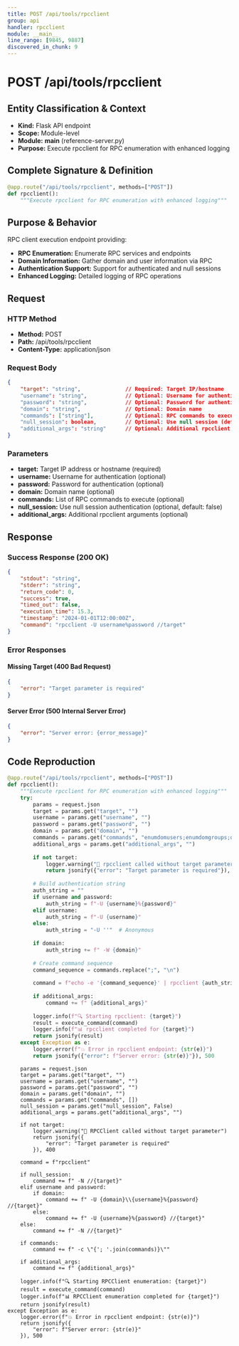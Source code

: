 ```yaml
---
title: POST /api/tools/rpcclient
group: api
handler: rpcclient
module: __main__
line_range: [9845, 9887]
discovered_in_chunk: 9
---
```


# POST /api/tools/rpcclient

## Entity Classification & Context
- **Kind:** Flask API endpoint
- **Scope:** Module-level
- **Module:** __main__ (reference-server.py)
- **Purpose:** Execute rpcclient for RPC enumeration with enhanced logging

## Complete Signature & Definition
```python
@app.route("/api/tools/rpcclient", methods=["POST"])
def rpcclient():
    """Execute rpcclient for RPC enumeration with enhanced logging"""
```

## Purpose & Behavior
RPC client execution endpoint providing:
- **RPC Enumeration:** Enumerate RPC services and endpoints
- **Domain Information:** Gather domain and user information via RPC
- **Authentication Support:** Support for authenticated and null sessions
- **Enhanced Logging:** Detailed logging of RPC operations

## Request

### HTTP Method
- **Method:** POST
- **Path:** /api/tools/rpcclient
- **Content-Type:** application/json

### Request Body
```json
{
    "target": "string",              // Required: Target IP/hostname
    "username": "string",            // Optional: Username for authentication
    "password": "string",            // Optional: Password for authentication
    "domain": "string",              // Optional: Domain name
    "commands": ["string"],          // Optional: RPC commands to execute
    "null_session": boolean,         // Optional: Use null session (default: false)
    "additional_args": "string"      // Optional: Additional rpcclient arguments
}
```

### Parameters
- **target:** Target IP address or hostname (required)
- **username:** Username for authentication (optional)
- **password:** Password for authentication (optional)
- **domain:** Domain name (optional)
- **commands:** List of RPC commands to execute (optional)
- **null_session:** Use null session authentication (optional, default: false)
- **additional_args:** Additional rpcclient arguments (optional)

## Response

### Success Response (200 OK)
```json
{
    "stdout": "string",
    "stderr": "string",
    "return_code": 0,
    "success": true,
    "timed_out": false,
    "execution_time": 15.3,
    "timestamp": "2024-01-01T12:00:00Z",
    "command": "rpcclient -U username%password //target"
}
```

### Error Responses

#### Missing Target (400 Bad Request)
```json
{
    "error": "Target parameter is required"
}
```

#### Server Error (500 Internal Server Error)
```json
{
    "error": "Server error: {error_message}"
}
```

## Code Reproduction
```python
@app.route("/api/tools/rpcclient", methods=["POST"])
def rpcclient():
    """Execute rpcclient for RPC enumeration with enhanced logging"""
    try:
        params = request.json
        target = params.get("target", "")
        username = params.get("username", "")
        password = params.get("password", "")
        domain = params.get("domain", "")
        commands = params.get("commands", "enumdomusers;enumdomgroups;querydominfo")
        additional_args = params.get("additional_args", "")
        
        if not target:
            logger.warning("🎯 rpcclient called without target parameter")
            return jsonify({"error": "Target parameter is required"}), 400
        
        # Build authentication string
        auth_string = ""
        if username and password:
            auth_string = f"-U {username}%{password}"
        elif username:
            auth_string = f"-U {username}"
        else:
            auth_string = "-U ''"  # Anonymous
        
        if domain:
            auth_string += f" -W {domain}"
        
        # Create command sequence
        command_sequence = commands.replace(";", "\n")
        
        command = f"echo -e '{command_sequence}' | rpcclient {auth_string} {target}"
        
        if additional_args:
            command += f" {additional_args}"
        
        logger.info(f"🔍 Starting rpcclient: {target}")
        result = execute_command(command)
        logger.info(f"📊 rpcclient completed for {target}")
        return jsonify(result)
    except Exception as e:
        logger.error(f"💥 Error in rpcclient endpoint: {str(e)}")
        return jsonify({"error": f"Server error: {str(e)}"}), 500
```
        params = request.json
        target = params.get("target", "")
        username = params.get("username", "")
        password = params.get("password", "")
        domain = params.get("domain", "")
        commands = params.get("commands", [])
        null_session = params.get("null_session", False)
        additional_args = params.get("additional_args", "")
        
        if not target:
            logger.warning("🎯 RPCClient called without target parameter")
            return jsonify({
                "error": "Target parameter is required"
            }), 400
        
        command = f"rpcclient"
        
        if null_session:
            command += f" -N //{target}"
        elif username and password:
            if domain:
                command += f" -U {domain}\\{username}%{password} //{target}"
            else:
                command += f" -U {username}%{password} //{target}"
        else:
            command += f" -N //{target}"
        
        if commands:
            command += f" -c \"{'; '.join(commands)}\""
        
        if additional_args:
            command += f" {additional_args}"
        
        logger.info(f"🔍 Starting RPCClient enumeration: {target}")
        result = execute_command(command)
        logger.info(f"📊 RPCClient enumeration completed for {target}")
        return jsonify(result)
    except Exception as e:
        logger.error(f"💥 Error in rpcclient endpoint: {str(e)}")
        return jsonify({
            "error": f"Server error: {str(e)}"
        }), 500
```
